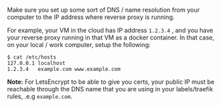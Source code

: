 Make sure you set up some sort of DNS / name resolution from your computer to the IP address where reverse proxy is running.

For example, your VM in the cloud has IP address `1.2.3.4` , and you have your reverse proxy running in that VM as a docker container. In that case, on your local / work computer, setup the following:

```
$ cat /etc/hosts
127.0.0.1 localhost 
1.2.3.4   example.com www.example.com
```

**Note:** For LetsEncrypt to be able to give you certs, your public IP must be reachable through the DNS name that you are using in your labels/traefik rules, .e.g `example.com`.
